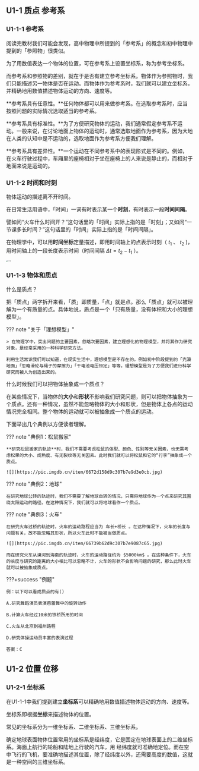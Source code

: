 ## U1-1 质点 参考系

### U1-1-1 参考系

阅读完教材我们可能会发现，高中物理中所提到的「参考系」的概念和初中物理中提到的「参照物」很类似。

为了用数值表达一个物体的位置，可在参考系上设置坐标系，称为参考坐标系。

而参考系和参照物的差别，就在于是否有建立参考坐标系。物体作为参照物时，我们只能描述另一物体是否在运动。而物体作为参考系时，我们就可以建立坐标系，并精确地用数值描述物体运动的方向、速度等。

**参考系具有任意性。**任何物体都可以用来做参考系。在选取参考系时，应当按照问题的实际情况选取适当的参考系。

**参考系具有标准性。**为了方便研究物体的运动，我们通常假定参考系不运动。一般来说，在讨论地面上物体的运动时，通常选取地面作为参考系，因为大地在人类的认知中是不运动的，选取地面作为参考系方便我们理解。

**参考系具有差异性。**一个运动在不同参考系中的表现形式是不同的。例如，在火车行驶过程中，车厢里的座椅相对于坐在座椅上的人来说是静止的，而相对于地面来说是运动的。



### U1-1-2 时间和时刻

物体运动的描述离不开时间。

在日常生活用语中，「时间」一词有时表示某一个**时刻**，有时表示一段**时间间隔**。

譬如问“火车什么时间开？”这句话里的「时间」实际上指的是「时刻」；又如问“一节课多长时间？”这句话里的「时间」实际上指的是「时间间隔」。

在物理学中，可以用**时间坐标**定量描述，即用时间轴上的点表示时刻（ $t_1$ 、 $t_2$ )，用时间轴上的一段长度表示时间（时间间隔 $\Delta t=t_2-t_1$ ）。

<img src="https://pic.imgdb.cn/item/675e4023d0e0a243d4e41314.jpg" alt="1-1-5" style="zoom:25%;" />

### U1-1-3 物体和质点

什么是质点？

把「质点」两字拆开来看，「质」即质量，「点」就是点。那么「质点」就可以被理解为一个有质量的点。具体地说，质点是一个「只有质量，没有体积和大小的理想模型」。

??? note "关于「理想模型」"

    > 在物理学中，突出问题的主要因素，忽略次要因素，建立理想化的物理模型，并将其作为研究对象，是经常采用的一种科学研究方法。
    
    利用生活常识我们可以知道，在现实生活中，理想模型是不存在的。例如初中阶段提到的「光滑地面」「忽略滑轮与绳子的摩擦力」「干电池电压恒定」等等。理想模型是为了方便我们进行科学研究而被人为创造出来的。

什么时候我们可以把物体抽象成一个质点？

在某些情况下，当物体的**大小**和**形状**不影响我们研究问题，则可以把物体抽象为一个质点。还有一种情况，虽然不能忽略物体的大小和形状，但是物体上各点的运动情况完全相同。整个物体的运动就可以被抽象成一个质点的运动。

下面举出几个典例以方便读者理解。

??? note "典例1：松鼠搬家"

    **研究松鼠搬家的轨迹**时，我们不需要考虑松鼠的体型、颜色、性别等无关因素，也无需考虑松果的大小、成熟度、有无裂纹等无关因素。此时我们就可以将松鼠和它的“行李”抽象成一个质点。
    
    ![](https://pic.imgdb.cn/item/6672d158d9c307b7e9d3e0cb.jpg)

??? note "典例2：地球"

    在研究地球公转的轨迹时，我们不需要了解地球自转的情况，只需将地球作为一个点来研究其围绕太阳运动的路径。在这种情况下，我们就可以将地球看作一个质点。

??? note "典例3：火车"

    在研究火车过桥的轨迹时，火车的运动路程应当为 车长+桥长 。在这种情况下，火车的长度与问题有关，故不能忽略其形状，所以火车此时不能被当做质点。
    
    ![](https://pic.imgdb.cn/item/66739b62d9c307b7e9087c65.jpg)
    
    而在研究火车从漠河到海南的轨迹时，火车的运动路径约为 $5000km$ 。在这种条件下，火车的长度与研究的距离的大小相比可以忽略不计，火车的形状不会影响问题的研究，那么此时火车就可以被抽象成质点。

???+success "例题"

    例：以下可以看成质点的有()
    
    A.研究舞蹈演员表演芭蕾舞中的旋转动作
    
    B.计算火车经过10米的铁桥所用的时间
    
    C.火车从北京到福州路程
    
    D.研究体操运动员丰富的表演过程
    
    答案：C

## U1-2 位置 位移

### U1-2-1 坐标系

在U1-1-1中我们提到建立**坐标系**可以精确地用数值描述物体运动的方向、速度等。

坐标系即根据**坐标**来描述物体的位置。

常见的坐标系分为一维坐标系、二维坐标系、三维坐标系。

确定地球表面物体位置常用的坐标系是经纬度，它是固定在地球表面上的二维坐标系。海面上航行的轮船和陆地上行驶的汽车，用 经纬度就可准确地定位。而在空中飞行的飞机，要准确地描述其位置，除了经纬度以外，还需要高度的数值，这就是一种空间的三维坐标系。

